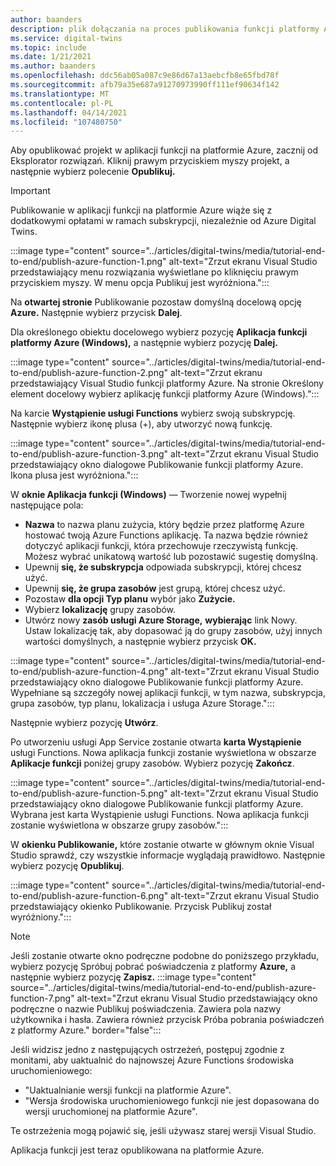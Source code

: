 ```yaml
---
author: baanders
description: plik dołączania na proces publikowania funkcji platformy Azure z Visual Studio
ms.service: digital-twins
ms.topic: include
ms.date: 1/21/2021
ms.author: baanders
ms.openlocfilehash: ddc56ab05a087c9e86d67a13aebcfb8e65fbd78f
ms.sourcegitcommit: afb79a35e687a91270973990ff111ef90634f142
ms.translationtype: MT
ms.contentlocale: pl-PL
ms.lasthandoff: 04/14/2021
ms.locfileid: "107480750"
---
```

Aby opublikować projekt w aplikacji funkcji na platformie Azure, zacznij od Eksplorator rozwiązań. Kliknij prawym przyciskiem myszy projekt, a następnie wybierz polecenie **Opublikuj.**

> [!IMPORTANT] 
> Publikowanie w aplikacji funkcji na platformie Azure wiąże się z dodatkowymi opłatami w ramach subskrypcji, niezależnie od Azure Digital Twins.

:::image type="content" source="../articles/digital-twins/media/tutorial-end-to-end/publish-azure-function-1.png" alt-text="Zrzut ekranu Visual Studio przedstawiający menu rozwiązania wyświetlane po kliknięciu prawym przyciskiem myszy. W menu opcja Publikuj jest wyróżniona.":::

Na **otwartej stronie** Publikowanie pozostaw domyślną docelową opcję **Azure.** Następnie wybierz przycisk **Dalej**. 

Dla określonego obiektu docelowego wybierz pozycję **Aplikacja funkcji platformy Azure (Windows),** a następnie wybierz pozycję **Dalej.**

:::image type="content" source="../articles/digital-twins/media/tutorial-end-to-end/publish-azure-function-2.png" alt-text="Zrzut ekranu przedstawiający Visual Studio funkcji platformy Azure. Na stronie Określony element docelowy wybierz aplikację funkcji platformy Azure (Windows).":::

Na karcie **Wystąpienie usługi Functions** wybierz swoją subskrypcję. Następnie wybierz ikonę plusa (+), aby utworzyć nową funkcję.

:::image type="content" source="../articles/digital-twins/media/tutorial-end-to-end/publish-azure-function-3.png" alt-text="Zrzut ekranu Visual Studio przedstawiający okno dialogowe Publikowanie funkcji platformy Azure. Ikona plusa jest wyróżniona.":::

W **oknie Aplikacja funkcji (Windows)** — Tworzenie nowej wypełnij następujące pola:
* **Nazwa** to nazwa planu zużycia, który będzie przez platformę Azure hostować twoją Azure Functions aplikację. Ta nazwa będzie również dotyczyć aplikacji funkcji, która przechowuje rzeczywistą funkcję. Możesz wybrać unikatową wartość lub pozostawić sugestię domyślną.
* Upewnij **się, że subskrypcja** odpowiada subskrypcji, której chcesz użyć. 
* Upewnij **się, że grupa zasobów** jest grupą, której chcesz użyć.
* Pozostaw **dla opcji Typ planu** wybór jako **Zużycie.**
* Wybierz **lokalizację** grupy zasobów.
* Utwórz nowy **zasób usługi Azure Storage,** **wybierając** link Nowy. Ustaw lokalizację tak, aby dopasować ją do grupy zasobów, użyj innych wartości domyślnych, a następnie wybierz przycisk **OK.**

:::image type="content" source="../articles/digital-twins/media/tutorial-end-to-end/publish-azure-function-4.png" alt-text="Zrzut ekranu Visual Studio przedstawiający okno dialogowe Publikowanie funkcji platformy Azure. Wypełniane są szczegóły nowej aplikacji funkcji, w tym nazwa, subskrypcja, grupa zasobów, typ planu, lokalizacja i usługa Azure Storage.":::

Następnie wybierz pozycję **Utwórz**.

Po utworzeniu usługi App Service zostanie otwarta **karta Wystąpienie** usługi Functions. Nowa aplikacja funkcji zostanie wyświetlona w obszarze **Aplikacje funkcji** poniżej grupy zasobów. Wybierz pozycję **Zakończ**.

:::image type="content" source="../articles/digital-twins/media/tutorial-end-to-end/publish-azure-function-5.png" alt-text="Zrzut ekranu Visual Studio przedstawiający okno dialogowe Publikowanie funkcji platformy Azure. Wybrana jest karta Wystąpienie usługi Functions. Nowa aplikacja funkcji zostanie wyświetlona w obszarze grupy zasobów.":::

W **okienku Publikowanie,** które zostanie otwarte w głównym oknie Visual Studio sprawdź, czy wszystkie informacje wyglądają prawidłowo. Następnie wybierz pozycję **Opublikuj**.

:::image type="content" source="../articles/digital-twins/media/tutorial-end-to-end/publish-azure-function-6.png" alt-text="Zrzut ekranu Visual Studio przedstawiający okienko Publikowanie. Przycisk Publikuj został wyróżniony.":::

> [!NOTE]
> Jeśli zostanie otwarte okno podręczne podobne do poniższego przykładu, wybierz pozycję Spróbuj pobrać poświadczenia z platformy **Azure,** a następnie wybierz pozycję **Zapisz.**
> :::image type="content" source="../articles/digital-twins/media/tutorial-end-to-end/publish-azure-function-7.png" alt-text="Zrzut ekranu Visual Studio przedstawiający okno podręczne o nazwie Publikuj poświadczenia. Zawiera pola nazwy użytkownika i hasła. Zawiera również przycisk Próba pobrania poświadczeń z platformy Azure." border="false":::
>
> Jeśli widzisz jedno z następujących ostrzeżeń, postępuj zgodnie z monitami, aby uaktualnić do najnowszej Azure Functions środowiska uruchomieniowego:
> * "Uaktualnianie wersji funkcji na platformie Azure".
> * "Wersja środowiska uruchomieniowego funkcji nie jest dopasowana do wersji uruchomionej na platformie Azure".
>
> Te ostrzeżenia mogą pojawić się, jeśli używasz starej wersji Visual Studio.

Aplikacja funkcji jest teraz opublikowana na platformie Azure.
